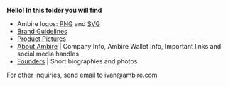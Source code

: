 **Hello!
In this folder you will find**
- Ambire logos: [PNG](https://github.com/AmbireTech/ambire-brand/tree/main/Media%20Kit/Logo%20%7C%20PNG) and [SVG](https://github.com/AmbireTech/ambire-brand/tree/main/Media%20Kit/Logo%20%7C%20SVG)
- [Brand Guidelines](https://github.com/AmbireTech/ambire-brand/blob/main/Media%20Kit/Ambire%20Brand%20Guidelines%20for%20Partners.pdf)
- [Product Pictures]()
- [About Ambire](https://github.com/AmbireTech/ambire-brand/blob/main/Media%20Kit/About%20Ambire.md) | Company Info, Ambire Wallet Info, Important links and social media handles
- [Founders](https://github.com/AmbireTech/ambire-brand/tree/main/Media%20Kit/Founders) | Short biographies and photos


For other inquiries, send email to ivan@ambire.com
